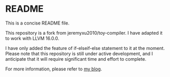 # README
This is a concise README file.

This repository is a fork from jeremyxu2010/toy-compiler. I have adapted it to work with LLVM 16.0.0.

I have only added the feature of if-elseif-else statement to it at the moment. Please note that this repository is still under active development, and I anticipate that it will require significant time and effort to complete.

For more information, please refer to [my blog](https://tengwu.github.io/2023/04/02/writing-a-compiler-with-open-source-tools/).
